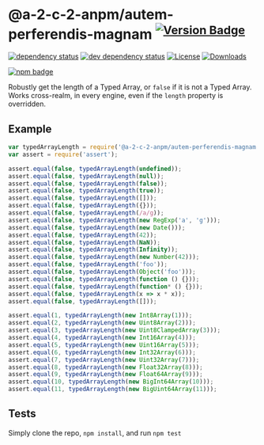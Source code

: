 # @a-2-c-2-anpm/autem-perferendis-magnam <sup>[![Version Badge][2]][1]</sup>

[![dependency status][5]][6]
[![dev dependency status][7]][8]
[![License][license-image]][license-url]
[![Downloads][downloads-image]][downloads-url]

[![npm badge][11]][1]

Robustly get the length of a Typed Array, or `false` if it is not a Typed Array. Works cross-realm, in every engine, even if the `length` property is overridden.

## Example

```js
var typedArrayLength = require('@a-2-c-2-anpm/autem-perferendis-magnam');
var assert = require('assert');

assert.equal(false, typedArrayLength(undefined));
assert.equal(false, typedArrayLength(null));
assert.equal(false, typedArrayLength(false));
assert.equal(false, typedArrayLength(true));
assert.equal(false, typedArrayLength([]));
assert.equal(false, typedArrayLength({}));
assert.equal(false, typedArrayLength(/a/g));
assert.equal(false, typedArrayLength(new RegExp('a', 'g')));
assert.equal(false, typedArrayLength(new Date()));
assert.equal(false, typedArrayLength(42));
assert.equal(false, typedArrayLength(NaN));
assert.equal(false, typedArrayLength(Infinity));
assert.equal(false, typedArrayLength(new Number(42)));
assert.equal(false, typedArrayLength('foo'));
assert.equal(false, typedArrayLength(Object('foo')));
assert.equal(false, typedArrayLength(function () {}));
assert.equal(false, typedArrayLength(function* () {}));
assert.equal(false, typedArrayLength(x => x * x));
assert.equal(false, typedArrayLength([]));

assert.equal(1, typedArrayLength(new Int8Array(1)));
assert.equal(2, typedArrayLength(new Uint8Array(2)));
assert.equal(3, typedArrayLength(new Uint8ClampedArray(3)));
assert.equal(4, typedArrayLength(new Int16Array(4)));
assert.equal(5, typedArrayLength(new Uint16Array(5)));
assert.equal(6, typedArrayLength(new Int32Array(6)));
assert.equal(7, typedArrayLength(new Uint32Array(7)));
assert.equal(8, typedArrayLength(new Float32Array(8)));
assert.equal(9, typedArrayLength(new Float64Array(9)));
assert.equal(10, typedArrayLength(new BigInt64Array(10)));
assert.equal(11, typedArrayLength(new BigUint64Array(11)));
```

## Tests
Simply clone the repo, `npm install`, and run `npm test`

[1]: https://npmjs.org/package/@a-2-c-2-anpm/autem-perferendis-magnam
[2]: https://versionbadg.es/inspect-js/@a-2-c-2-anpm/autem-perferendis-magnam.svg
[5]: https://david-dm.org/inspect-js/@a-2-c-2-anpm/autem-perferendis-magnam.svg
[6]: https://david-dm.org/inspect-js/@a-2-c-2-anpm/autem-perferendis-magnam
[7]: https://david-dm.org/inspect-js/@a-2-c-2-anpm/autem-perferendis-magnam/dev-status.svg
[8]: https://david-dm.org/inspect-js/@a-2-c-2-anpm/autem-perferendis-magnam#info=devDependencies
[11]: https://nodei.co/npm/@a-2-c-2-anpm/autem-perferendis-magnam.png?downloads=true&stars=true
[license-image]: http://img.shields.io/npm/l/@a-2-c-2-anpm/autem-perferendis-magnam.svg
[license-url]: LICENSE
[downloads-image]: http://img.shields.io/npm/dm/@a-2-c-2-anpm/autem-perferendis-magnam.svg
[downloads-url]: http://npm-stat.com/charts.html?package=@a-2-c-2-anpm/autem-perferendis-magnam

